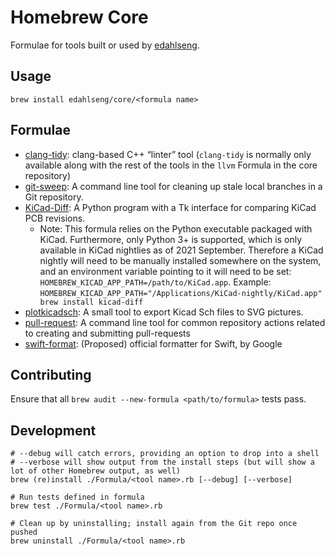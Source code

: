 Homebrew Core
=============

Formulae for tools built or used by [edahlseng](https://github.com/edahlseng).

Usage
-----

```shell
brew install edahlseng/core/<formula name>
```

Formulae
--------

* [clang-tidy](https://clang.llvm.org/extra/clang-tidy/): clang-based C++ “linter” tool (`clang-tidy` is normally only available along with the rest of the tools in the `llvm` Formula in the core repository)
* [git-sweep](https://github.com/edahlseng/git-sweep): A command line tool for cleaning up stale local branches in a Git repository.
* [KiCad-Diff](https://github.com/Gasman2014/KiCad-Diff): A Python program with a Tk interface for comparing KiCad PCB revisions.
  * Note: This formula relies on the Python executable packaged with KiCad. Furthermore, only Python 3+ is supported, which is only available in KiCad nightlies as of 2021 September. Therefore a KiCad nightly will need to be manually installed somewhere on the system, and an environment variable pointing to it will need to be set: `HOMEBREW_KICAD_APP_PATH=/path/to/KiCad.app`. Example: `HOMEBREW_KICAD_APP_PATH="/Applications/KiCad-nightly/KiCad.app" brew install kicad-diff`
* [plotkicadsch](https://jnavila.github.io/plotkicadsch/): A small tool to export Kicad Sch files to SVG pictures.
* [pull-request](https://github.com/edahlseng/pull-request): A command line tool for common repository actions related to creating and submitting pull-requests
* [swift-format](https://github.com/google/swift/tree/format): (Proposed) official formatter for Swift, by Google

Contributing
------------

Ensure that all `brew audit --new-formula <path/to/formula>` tests pass.

Development
-----------

```shell
# --debug will catch errors, providing an option to drop into a shell
# --verbose will show output from the install steps (but will show a lot of other Homebrew output, as well)
brew (re)install ./Formula/<tool name>.rb [--debug] [--verbose]

# Run tests defined in formula
brew test ./Formula/<tool name>.rb

# Clean up by uninstalling; install again from the Git repo once pushed
brew uninstall ./Formula/<tool name>.rb
```

